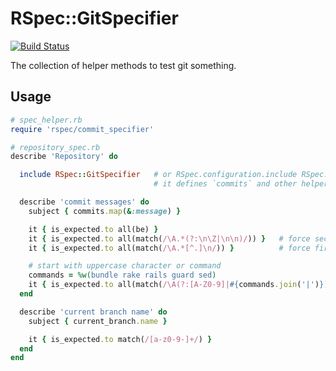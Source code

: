 # RSpec::GitSpecifier
[![Build Status](https://travis-ci.org/meganemura/rspec-git_specifier.svg?branch=master)](https://travis-ci.org/meganemura/rspec-git_specifier)

The collection of helper methods to test git something.

## Usage

```ruby
# spec_helper.rb
require 'rspec/commit_specifier'
```

```ruby
# repository_spec.rb
describe 'Repository' do

  include RSpec::GitSpecifier   # or RSpec.configuration.include RSpec::GitSpecifier
                                # it defines `commits` and other helper methods to test repository

  describe 'commit messages' do
    subject { commits.map(&:message) }

    it { is_expected.to all(be) }
    it { is_expected.to all(match(/\A.*(?:\n\Z|\n\n)/)) }   # force second line to be blank
    it { is_expected.to all(match(/\A.*[^.]\n/)) }          # force first line to end with [^.]

    # start with uppercase character or command
    commands = %w(bundle rake rails guard sed)
    it { is_expected.to all(match(/\A(?:[A-Z0-9]|#{commands.join('|')})/)) }
  end

  describe 'current branch name' do
    subject { current_branch.name }

    it { is_expected.to match(/[a-z0-9-]+/) }
  end
end
```
